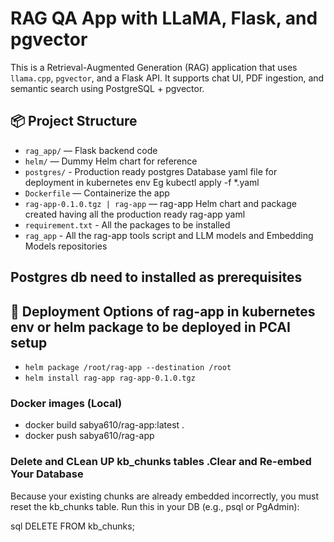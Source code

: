 # RAG QA App with LLaMA, Flask, and pgvector

This is a Retrieval-Augmented Generation (RAG) application that uses `llama.cpp`, `pgvector`, and a Flask API. It supports chat UI, PDF ingestion, and semantic search using PostgreSQL + pgvector.

## 📦 Project Structure

- `rag_app/` — Flask backend code
- `helm/` — Dummy Helm chart for reference
- `postgres/` - Production ready postgres Database yaml file for deployment in kubernetes env Eg kubectl apply -f *.yaml
- `Dockerfile` — Containerize the app
- `rag-app-0.1.0.tgz | rag-app`  — rag-app Helm chart and package created having all the production ready rag-app yaml
- `requirement.txt` - All the packages to be installed
- `rag_app` - All the rag-app tools script and LLM models and Embedding Models repositories
## Postgres db need to installed as prerequisites

## 🚀 Deployment Options of rag-app in kubernetes env or helm package to be deployed in PCAI setup
- `helm package /root/rag-app --destination /root`
- `helm install rag-app rag-app-0.1.0.tgz`

###  Docker images (Local)
- docker build sabya610/rag-app:latest .
- docker push sabya610/rag-app

### Delete and CLean UP kb_chunks tables .Clear and Re-embed Your Database
Because your existing chunks are already embedded incorrectly, you must reset the kb_chunks table.
Run this in your DB (e.g., psql or PgAdmin):

sql
DELETE FROM kb_chunks;

